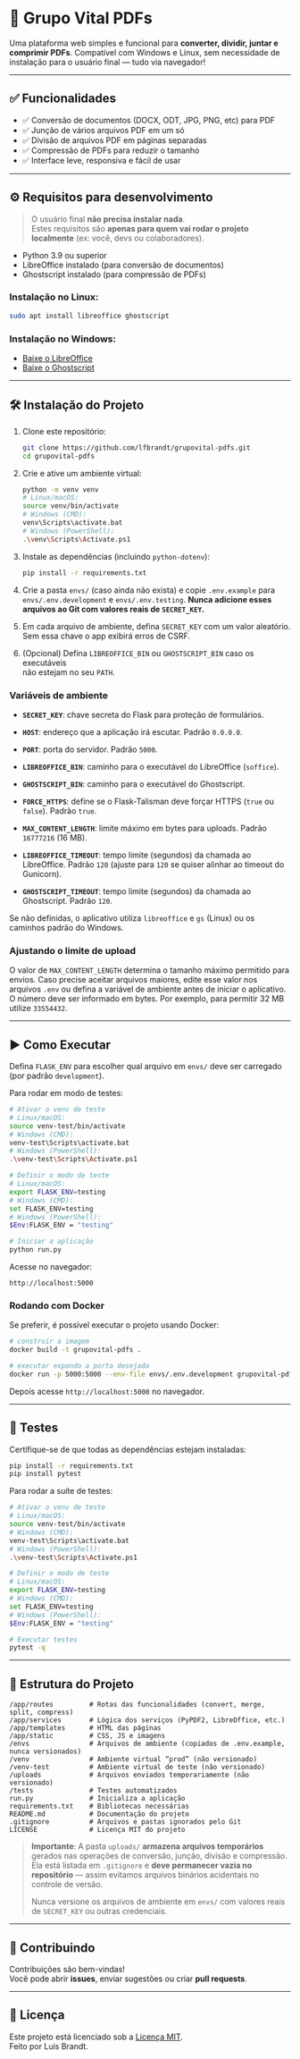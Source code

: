 # 🧩 Grupo Vital PDFs

Uma plataforma web simples e funcional para **converter, dividir, juntar e comprimir PDFs**. Compatível com Windows e Linux, sem necessidade de instalação para o usuário final — tudo via navegador!

---

## ✅ Funcionalidades

- ✅ Conversão de documentos (DOCX, ODT, JPG, PNG, etc) para PDF  
- ✅ Junção de vários arquivos PDF em um só  
- ✅ Divisão de arquivos PDF em páginas separadas  
- ✅ Compressão de PDFs para reduzir o tamanho  
- ✅ Interface leve, responsiva e fácil de usar  

---

## ⚙️ Requisitos para desenvolvimento

> O usuário final **não precisa instalar nada**.  
> Estes requisitos são **apenas para quem vai rodar o projeto localmente** (ex: você, devs ou colaboradores).

- Python 3.9 ou superior  
- LibreOffice instalado (para conversão de documentos)  
- Ghostscript instalado (para compressão de PDFs)  

### Instalação no Linux:

```bash
sudo apt install libreoffice ghostscript
```

### Instalação no Windows:

- [Baixe o LibreOffice](https://www.libreoffice.org/download/download/)  
- [Baixe o Ghostscript](https://www.ghostscript.com/download/gsdnld.html)  

---

## 🛠️ Instalação do Projeto

1. Clone este repositório:
   ```bash
   git clone https://github.com/lfbrandt/grupovital-pdfs.git
   cd grupovital-pdfs
   ```

2. Crie e ative um ambiente virtual:
   ```bash
   python -m venv venv
   # Linux/macOS:
   source venv/bin/activate
   # Windows (CMD):
   venv\Scripts\activate.bat
   # Windows (PowerShell):
   .\venv\Scripts\Activate.ps1
   ```

3. Instale as dependências (incluindo `python-dotenv`):
   ```bash
   pip install -r requirements.txt
   ```

4. Crie a pasta `envs/` (caso ainda não exista) e copie `.env.example` para
   `envs/.env.development` e `envs/.env.testing`.
   **Nunca adicione esses arquivos ao Git com valores reais de `SECRET_KEY`.**

5. Em cada arquivo de ambiente, defina `SECRET_KEY` com um valor aleatório.
   Sem essa chave o app exibirá erros de CSRF.

6. (Opcional) Defina `LIBREOFFICE_BIN` ou `GHOSTSCRIPT_BIN` caso os executáveis  
   não estejam no seu `PATH`.

### Variáveis de ambiente

- **`SECRET_KEY`**: chave secreta do Flask para proteção de formulários.
- **`HOST`**: endereço que a aplicação irá escutar. Padrão `0.0.0.0`.
- **`PORT`**: porta do servidor. Padrão `5000`.
- **`LIBREOFFICE_BIN`**: caminho para o executável do LibreOffice (`soffice`).
- **`GHOSTSCRIPT_BIN`**: caminho para o executável do Ghostscript.
- **`FORCE_HTTPS`**: define se o Flask-Talisman deve forçar HTTPS (`true` ou `false`).
  Padrão `true`.
- **`MAX_CONTENT_LENGTH`**: limite máximo em bytes para uploads. Padrão `16777216` (16 MB).

- **`LIBREOFFICE_TIMEOUT`**: tempo limite (segundos) da chamada ao LibreOffice.
  Padrão `120` (ajuste para `120` se quiser alinhar ao timeout do Gunicorn).
- **`GHOSTSCRIPT_TIMEOUT`**: tempo limite (segundos) da chamada ao Ghostscript.
  Padrão `120`.

Se não definidas, o aplicativo utiliza `libreoffice` e `gs` (Linux) ou os
caminhos padrão do Windows.

### Ajustando o limite de upload

O valor de `MAX_CONTENT_LENGTH` determina o tamanho máximo permitido para
envios. Caso precise aceitar arquivos maiores, edite esse valor nos arquivos
`.env` ou defina a variável de ambiente antes de iniciar o aplicativo.
O número deve ser informado em bytes. Por exemplo, para permitir 32 MB utilize
`33554432`.

---

## ▶️ Como Executar

Defina `FLASK_ENV` para escolher qual arquivo em `envs/` deve ser carregado  
(por padrão `development`).  

Para rodar em modo de testes:
```bash
# Ativar o venv de teste
# Linux/macOS:
source venv-test/bin/activate
# Windows (CMD):
venv-test\Scripts\activate.bat
# Windows (PowerShell):
.\venv-test\Scripts\Activate.ps1

# Definir o modo de teste
# Linux/macOS:
export FLASK_ENV=testing
# Windows (CMD):
set FLASK_ENV=testing
# Windows (PowerShell):
$Env:FLASK_ENV = "testing"

# Iniciar a aplicação
python run.py
```

Acesse no navegador:
```
http://localhost:5000
```

### Rodando com Docker

Se preferir, é possível executar o projeto usando Docker:

```bash
# construir a imagem
docker build -t grupovital-pdfs .

# executar expondo a porta desejada
docker run -p 5000:5000 --env-file envs/.env.development grupovital-pdfs
```

Depois acesse `http://localhost:5000` no navegador.

---

## 🧪 Testes

Certifique-se de que todas as dependências estejam instaladas:
```bash
pip install -r requirements.txt
pip install pytest
```

Para rodar a suíte de testes:
```bash
# Ativar o venv de teste
# Linux/macOS:
source venv-test/bin/activate
# Windows (CMD):
venv-test\Scripts\activate.bat
# Windows (PowerShell):
.\venv-test\Scripts\Activate.ps1

# Definir o modo de teste
# Linux/macOS:
export FLASK_ENV=testing
# Windows (CMD):
set FLASK_ENV=testing
# Windows (PowerShell):
$Env:FLASK_ENV = "testing"

# Executar testes
pytest -q
```

---

## 📁 Estrutura do Projeto

```
/app/routes         # Rotas das funcionalidades (convert, merge, split, compress)
/app/services       # Lógica dos serviços (PyPDF2, LibreOffice, etc.)
/app/templates      # HTML das páginas
/app/static         # CSS, JS e imagens
/envs               # Arquivos de ambiente (copiados de .env.example, nunca versionados)
/venv               # Ambiente virtual “prod” (não versionado)
/venv-test          # Ambiente virtual de teste (não versionado)
/uploads            # Arquivos enviados temporariamente (não versionado)
/tests              # Testes automatizados
run.py              # Inicializa a aplicação
requirements.txt    # Bibliotecas necessárias
README.md           # Documentação do projeto
.gitignore          # Arquivos e pastas ignorados pelo Git
LICENSE             # Licença MIT do projeto
```

> **Importante**:
> A pasta `uploads/` **armazena arquivos temporários** gerados nas operações
> de conversão, junção, divisão e compressão. Ela está listada em
> `.gitignore` e **deve permanecer vazia no repositório** — assim evitamos
> arquivos binários acidentais no controle de versão.
>
> Nunca versione os arquivos de ambiente em `envs/` com valores reais de
> `SECRET_KEY` ou outras credenciais.

---

## 🤝 Contribuindo

Contribuições são bem-vindas!  
Você pode abrir **issues**, enviar sugestões ou criar **pull requests**.

---

## 📄 Licença

Este projeto está licenciado sob a [Licença MIT](LICENSE).  
Feito por Luis Brandt.
